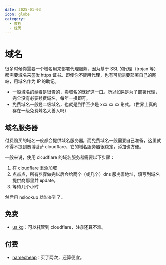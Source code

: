 ```yaml
---
date: 2025-01-03
icon: globe
category:
  - 教程
  - 经历
---
```


# 域名

很多时候你需要一个域名用来部署代理服务，因为基于 SSL 的代理（trojan 等）都需要域名来签发 https 证书。即使你不使用代理，也有可能需要部署自己的网站，用域名作为 IP 的助记。

- 一般域名的续费是很贵的，卖域名的就好这一口。所以如果是为了部署代理，完全没有必要续费域名，每年一换即可。
- 免费域名一般是二级域名，也就是到手至少是 xxx.xx.xx 形式。（世界上真的存在一级免费域名大善人吗）

## 域名服务器

付费购买的域名一般都会提供域名服务器。而免费域名一般需要自己准备，这里就不得不提到赛博菩萨 cloudflare，它的域名服务器很稳定，添加也方便。

一般来说，使用 cloudflare 的域名服务器需要以下步骤：

1. 在 cloudflare 里添加域
2. 点点点，所有步骤做完以后会给两个（或几个）dns 服务器地址，填写到域名提供商那里并 update。
3. 等待几个小时

然后用 nslookup 就能查到了。

## 免费

- [us.kg](https://register.us.kg)：可以托管到 cloudflare，注册还算不难。

## 付费

- [namecheap](https://www.namecheap.com/)：买了两次，还算便宜。

